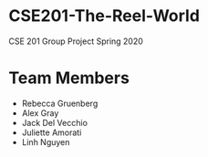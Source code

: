 # CSE201-The-Reel-World
CSE 201 Group Project Spring 2020

# Team Members
- Rebecca Gruenberg
- Alex Gray
- Jack Del Vecchio
- Juliette Amorati
- Linh Nguyen
